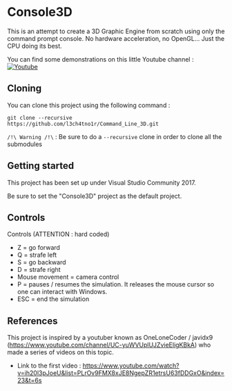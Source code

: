 # Console3D

This is an attempt to create a 3D Graphic Engine from scratch using only the command prompt console. No hardware acceleration, no OpenGL... Just the CPU doing its best.

You can find some demonstrations on this little Youtube channel : [![Youtube](https://img.shields.io/badge/LCNSoftware--red.svg?style=social&logo=youtube)](https://www.youtube.com/playlist?list=PL0NNmrIQvIJHCW-YMVOoleqvXrl2RSmlE)
  
## Cloning

You can clone this project using the following command :

`git clone --recursive https://github.com/l3ch4tno1r/Command_Line_3D.git`

`/!\ Warning /!\` : Be sure to do a `--recursive` clone in order to clone all the submodules

## Getting started

This project has been set up under Visual Studio Community 2017.

Be sure to set the "Console3D" project as the default project.

## Controls
    
Controls (ATTENTION : hard coded)
  - Z = go forward
  - Q = strafe left
  - S = go backward
  - D = strafe right
  - Mouse movement = camera control
  - P = pauses / resumes the simulation. It releases the mouse cursor so one can interact with Windows.
  - ESC = end the simulation

## References

This project is inspired by a youtuber known as OneLoneCoder / javidx9 (https://www.youtube.com/channel/UC-yuWVUplUJZvieEligKBkA) who made a series of videos on this topic.
  - Link to the first video : https://www.youtube.com/watch?v=ih20l3pJoeU&list=PLrOv9FMX8xJE8NgepZR1etrsU63fDDGxO&index=23&t=6s
